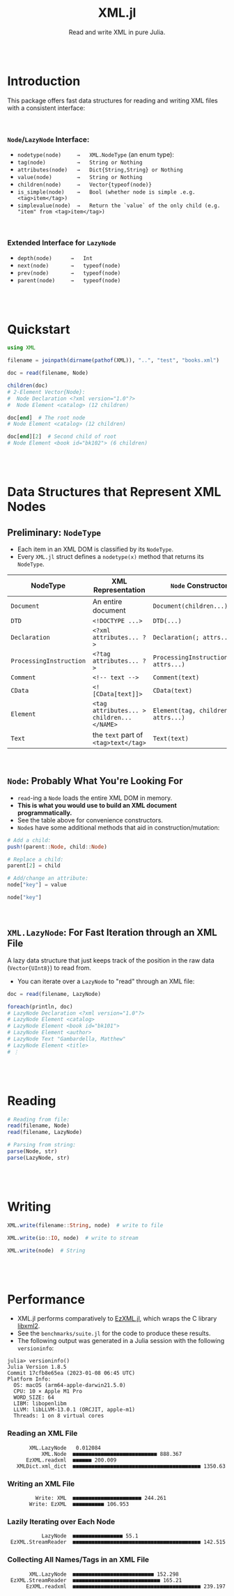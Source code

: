 <h1 align="center">XML.jl</h1>

<p align="center">Read and write XML in pure Julia.</p>

<br><br>

# Introduction

This package offers fast data structures for reading and writing XML files with a consistent interface:

<br>

### `Node`/`LazyNode` Interface:

- `nodetype(node)     →   XML.NodeType` (an enum type):
- `tag(node)          →   String or Nothing`
- `attributes(node)   →   Dict{String,String} or Nothing`
- `value(node)        →   String or Nothing`
- `children(node)     →   Vector{typeof(node)}`
- `is_simple(node)    →   Bool (whether node is simple .e.g. <tag>item</tag>)`
- ```simplevalue(node)  →   Return the `value` of the only child (e.g. "item" from <tag>item</tag>)```

<br>

### Extended Interface for `LazyNode`

- `depth(node)      →   Int`
- `next(node)       →   typeof(node)`
- `prev(node)       →   typeof(node)`
- `parent(node)     →   typeof(node)`

<br><br>

# Quickstart

```julia
using XML

filename = joinpath(dirname(pathof(XML)), "..", "test", "books.xml")

doc = read(filename, Node)

children(doc)
# 2-Element Vector{Node}:
#  Node Declaration <?xml version="1.0"?>
#  Node Element <catalog> (12 children)

doc[end]  # The root node
# Node Element <catalog> (12 children)

doc[end][2]  # Second child of root
# Node Element <book id="bk102"> (6 children)
```

<br><br>

# Data Structures that Represent XML Nodes

## Preliminary: `NodeType`

- Each item in an XML DOM is classified by its `NodeType`.
- Every `XML.jl` struct defines a `nodetype(x)` method that returns its `NodeType`.

| NodeType | XML Representation | `Node` Constructor |
|----------|--------------------|------------------|
| `Document` | An entire document | `Document(children...)`
| `DTD` | `<!DOCTYPE ...>` | `DTD(...) `
| `Declaration` | `<?xml attributes... ?>` | `Declaration(; attrs...)`
| `ProcessingInstruction` | `<?tag attributes... ?>` | `ProcessingInstruction(tag; attrs...)`
| `Comment` | `<!-- text -->` | `Comment(text)`
| `CData` | `<![CData[text]]>` | `CData(text)`
| `Element` | `<tag attributes... > children... </NAME>` | `Element(tag, children...; attrs...)`
| `Text` | the `text` part of `<tag>text</tag>` | `Text(text)`

<br>

## `Node`: Probably What You're Looking For

- `read`-ing a `Node` loads the entire XML DOM in memory.
- **This is what you would use to build an XML document programmatically.**
- See the table above for convenience constructors.
- `Node`s have some additional methods that aid in construction/mutation:

```julia
# Add a child:
push!(parent::Node, child::Node)

# Replace a child:
parent[2] = child

# Add/change an attribute:
node["key"] = value

node["key"]
```

<br>

## `XML.LazyNode`: For Fast Iteration through an XML File

A lazy data structure that just keeps track of the position in the raw data (`Vector{UInt8}`) to read from.

- You can iterate over a `LazyNode` to "read" through an XML file:

```julia
doc = read(filename, LazyNode)

foreach(println, doc)
# LazyNode Declaration <?xml version="1.0"?>
# LazyNode Element <catalog>
# LazyNode Element <book id="bk101">
# LazyNode Element <author>
# LazyNode Text "Gambardella, Matthew"
# LazyNode Element <title>
# ⋮
```

<br><br>

# Reading

```julia
# Reading from file:
read(filename, Node)
read(filename, LazyNode)

# Parsing from string:
parse(Node, str)
parse(LazyNode, str)

```

<br><br>

# Writing

```julia
XML.write(filename::String, node)  # write to file

XML.write(io::IO, node)  # write to stream

XML.write(node)  # String
```


<br><br>

# Performance

- XML.jl performs comparatively to [EzXML.jl](https://github.com/JuliaIO/EzXML.jl), which wraps the C library [libxml2](https://gitlab.gnome.org/GNOME/libxml2/-/wikis/home).
- See the `benchmarks/suite.jl` for the code to produce these results.
- The following output was generated in a Julia session with the following `versioninfo`:

```
julia> versioninfo()
Julia Version 1.8.5
Commit 17cfb8e65ea (2023-01-08 06:45 UTC)
Platform Info:
  OS: macOS (arm64-apple-darwin21.5.0)
  CPU: 10 × Apple M1 Pro
  WORD_SIZE: 64
  LIBM: libopenlibm
  LLVM: libLLVM-13.0.1 (ORCJIT, apple-m1)
  Threads: 1 on 8 virtual cores
```


### Reading an XML File

```
       XML.LazyNode   0.012084
           XML.Node  ■■■■■■■■■■■■■■■■■■■■■■■■■■■ 888.367
      EzXML.readxml  ■■■■■■ 200.009
   XMLDict.xml_dict  ■■■■■■■■■■■■■■■■■■■■■■■■■■■■■■■■■■■■■■■■■ 1350.63
```

### Writing an XML File

```
         Write: XML  ■■■■■■■■■■■■■■■■■■■■■■ 244.261
       Write: EzXML  ■■■■■■■■■■ 106.953
```

### Lazily Iterating over Each Node
```
           LazyNode  ■■■■■■■■■■■■■■■■ 55.1
 EzXML.StreamReader  ■■■■■■■■■■■■■■■■■■■■■■■■■■■■■■■■■■■■■■■■■ 142.515
```

### Collecting All Names/Tags in an XML File
```
       XML.LazyNode  ■■■■■■■■■■■■■■■■■■■■■■■■■■ 152.298
 EzXML.StreamReader  ■■■■■■■■■■■■■■■■■■■■■■■■■■■■ 165.21
      EzXML.readxml  ■■■■■■■■■■■■■■■■■■■■■■■■■■■■■■■■■■■■■■■■■ 239.197
```
